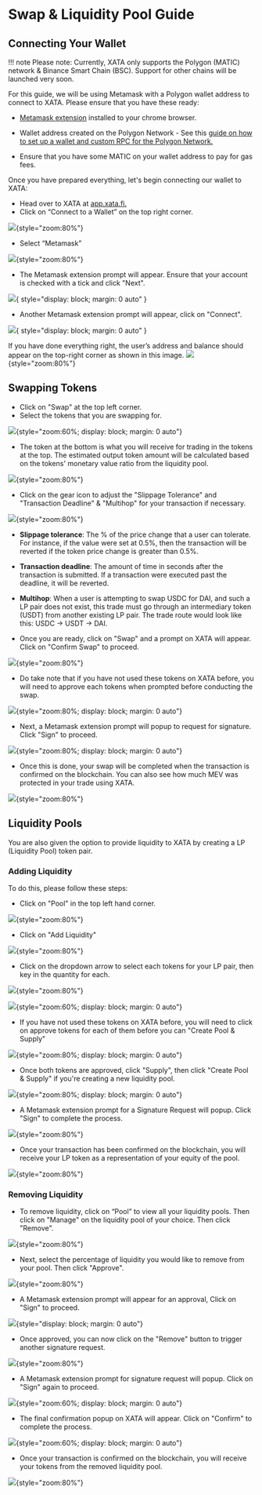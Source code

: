 # Swap & Liquidity Pool Guide

## Connecting Your Wallet

!!! note
	Please note: Currently, XATA only supports the Polygon (MATIC) network & Binance Smart Chain (BSC). Support for other chains will be launched very soon.

For this guide, we will be using Metamask with a Polygon wallet address to connect to XATA. Please ensure that you have these ready:

* [Metamask extension](https://chrome.google.com/webstore/detail/metamask/nkbihfbeogaeaoehlefnkodbefgpgknn?hl=en) installed to your chrome browser.
 
* Wallet address created on the Polygon Network - See this [guide on how to set up a wallet and custom RPC for the Polygon Network.](https://medium.com/stakingbits/setting-up-metamask-for-polygon-matic-network-838058f6d844)
 
* Ensure that you have some MATIC on your wallet address to pay for gas fees.

Once you have prepared everything, let's begin connecting our wallet to XATA:

* Head over to XATA at [app.xata.fi.](https://app.xata.fi/)
* Click on “Connect to a Wallet” on the top right corner.

![](../assets/xata/connect_wallet.jpeg){style="zoom:80%"}

* Select “Metamask”

![](../assets/xata/metamask.jpeg){style="zoom:80%"}

* The Metamask extension prompt will appear. Ensure that your account is checked with a tick and click "Next".

![](../assets/xata/metamask_next.jpeg){ style="display: block; margin: 0 auto" }
	
* Another Metamask extension prompt will appear, click on "Connect".

![](../assets/xata/metamask_connect.jpeg){ style="display: block; margin: 0 auto" }
	
If you have done everything right, the user’s address and balance should appear on the top-right corner as shown in this image.
![](../assets/xata/connect_complete.jpeg){style="zoom:80%"}

## Swapping Tokens

* Click on "Swap" at the top left corner.
* Select the tokens that you are swapping for.
	
![](../assets/xata/select_token.jpeg){style="zoom:60%; display: block; margin: 0 auto"}

* The token at the bottom is what you will receive for trading in the tokens at the top. The estimated output token amount will be calculated based on the tokens' monetary value ratio from the liquidity pool.
	
![](../assets/xata/swap.jpeg){style="zoom:80%"}

* Click on the gear icon to adjust the "Slippage Tolerance" and "Transaction Deadline" & "Multihop" for your transaction if necessary.

![](../assets/xata/settings.jpeg){style="zoom:80%"}

* **Slippage tolerance**: The % of the price change that a user can tolerate. For instance, if the value were set at 0.5%, then the transaction will be reverted if the token price change is greater than 0.5%.
* **Transaction deadline**: The amount of time in seconds after the transaction is submitted. If a transaction were executed past the deadline, it will be reverted.
* **Multihop**:  When a user is attempting to swap USDC for DAI, and such a LP pair does not exist, this trade must go through an intermediary token (USDT) from another existing LP pair. The trade route would look like this: USDC -> USDT -> DAI.

* Once you are ready, click on "Swap" and a prompt on XATA will appear. Click on "Confirm Swap" to proceed.

![](../assets/xata/confirm_swap.jpeg){style="zoom:80%"}
	
* Do take note that if you have not used these tokens on XATA before, you will need to approve each tokens when prompted before conducting the swap.

![](../assets/xata/metamask_confirm.png){style="zoom:80%; display: block; margin: 0 auto"}

* Next, a Metamask extension prompt will popup to request for signature. Click "Sign" to proceed.

![](../assets/xata/metamask_sign.jpeg){style="zoom:80%; display: block; margin: 0 auto"}

* Once this is done, your swap will be completed when the transaction is confirmed on the blockchain. You can also see how much MEV was protected in your trade using XATA.

![](../assets/xata/swap_complete.jpeg){style="zoom:80%"}

## Liquidity Pools
You are also given the option to provide liquidity to XATA by creating a LP (Liquidity Pool) token pair.
### Adding Liquidity
To do this, please follow these steps:

* Click on "Pool" in the top left hand corner.

![](../assets/xata/pool.jpeg){style="zoom:80%"}

* Click on "Add Liquidity"

![](../assets/xata/add_liquidity.jpeg){style="zoom:80%"}

* Click on the dropdown arrow to select each tokens for your LP pair, then key in the quantity for each.
 
![](../assets/xata/add_liquidity_token.jpeg){style="zoom:80%"}

![](../assets/xata/select_token.jpeg){style="zoom:60%; display: block; margin: 0 auto"}
	
* If you have not used these tokens on XATA before, you will need to click on approve tokens for each of them before you can "Create Pool & Supply"

![](../assets/xata/add_liquidity_confirm.jpeg){style="zoom:80%; display: block; margin: 0 auto"}

* Once both tokens are approved, click "Supply", then click "Create Pool & Supply" if you're creating a new liquidity pool.

![](../assets/xata/add_liquidity_supply.png){style="zoom:80%; display: block; margin: 0 auto"}

* A Metamask extension prompt for a Signature Request will popup. Click "Sign" to complete the process.

![](../assets/xata/add_liquidity_sign.jpeg){style="zoom:80%"}

* Once your transaction has been confirmed on the blockchain, you will receive your LP token as a representation of your equity of the pool.

![](../assets/xata/add_liquidity_complete.jpeg){style="zoom:80%"}

### Removing Liquidity
* To remove liquidity, click on “Pool” to view all your liquidity pools. Then click on "Manage" on the liquidity pool of your choice. Then click "Remove".

![](../assets/xata/pool_remove.jpeg){style="zoom:80%"}

* Next, select the percentage of liquidity you would like to remove from your pool. Then click "Approve".

![](../assets/xata/remove_liquidity_approve.jpeg){style="zoom:80%"}
	
* A Metamask extension prompt will appear for an approval, Click on "Sign" to proceed.

![](../assets/xata/remove_liquidity_approve_sign.jpeg){style="display: block; margin: 0 auto"}
	
* Once approved, you can now click on the "Remove" button to trigger another signature request.

![](../assets/xata/remove_liquidity.jpeg){style="zoom:80%"}
	
* A Metamask extension prompt for signature request will popup. Click on "Sign" again to proceed.

![](../assets/xata/remove_liquidity_sign.jpeg){style="zoom:60%; display: block; margin: 0 auto"}
	
* The final confirmation popup on XATA will appear. Click on "Confirm" to complete the process.

![](../assets/xata/remove_liquidity_confirm.png){style="zoom:60%; display: block; margin: 0 auto"}
	
* Once your transaction is confirmed on the blockchain, you will receive your tokens from the removed liquidity pool.

![](../assets/xata/remove_liquidity_complete.jpeg){style="zoom:80%"}
	

